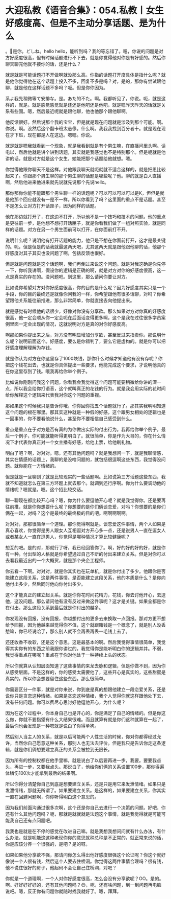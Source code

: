 # 大迎私教《语音合集》：054.私教丨女生好感度高、但是不主动分享话题、是为什么

。🎼是你。どしね。hello hello，能听到吗？我的等忘错了。嗯，你说的问题是对方好感度很高，但有时候话题进行不下去，就是你觉得他对你是有好感的。然后你聊天聊完他就不接你的话，还是什么？

就是就是可能话题打不开做啊就没那么高。你指的话题打开度具体是指什么呢？就是他你觉得他在这个话题上投入不多，回复不多是吗？对，是的，那你有尝试跟他聊，就是他在这样话题不多吗？呃。但是你你因为。

系よ我先稍微等て安排な。是。あた的不た。啊。我都听见了，你说。呃，就是这样的，就是。就是感觉感觉就是还还是他吧还是他吧，就是嗯昨天昨天的话就是关系有些固。嗯，然后最近呢就是跟他聊，他也他那个跟他聊啊。

他反馈很好。然后说那个我的宝宝，但是就是现在问题就是涉及到那个可能。啊。你说。啊。没然后这个翻卡班太悬侈。什么啊。我我我找到百分者十。就是现在现在才下班，现在都是人在这边。嗯嗯。你说。

就是就是嗯我就看到一个现象，就是我看到就是有个男生嘛，在直播间里头啊。读电以，然后他就是讲个讲到话题，其实就是我感觉也不是特别那个。但是呃就是他讲的话，就是对方就是这个女生，她能把那个话题给他就想。嗯。

你觉得他跟你聊天不是这样。对他跟我聊天就呃就就不适合这样的，就是把思比较起来了。你跟那个男生聊的那个男生聊的话题是哪些呢？他。聊的就是白人直播啊，然后他进来他进来就先说就先说那个先说hello。

那你那你你能不能跟那个男生聊一样的话题呢？可以可以可以可以是K，但但是就是他那个回应就没有一是不一样。所以你看到了吗？这里面的重点不是话题。甚至不是怎么让对方打开话匣子，因为同样的话题。

他在那边就打开了，在这边不打开，所以他不是一个技巧和技术的问题。他的重点是更往前一步，是他想不想打开话匣子，就是你看我们做了一组对照实验，就是同样的话题。对方在另一个男生面前可以打开，在你面前打不开。

说明什么呢？说明他有打开话题的能力，他只是不想在你面前打开，这才是最关键的。呃，但是但是的话我就最这两天吧，尤其这两天就是跟他跟他聊的话，他那个好感度对其子其实也没问题了啊，包括反馈也很好。

但是就是问题就是这个话题啊，我们再倒过来说这个问题。就是对我这确是你先停一下，你听我讲啊，假设你的逻辑是正确的啊，就是对方对你的好感度很高，这一点是真实的存在的。没问题吧。到这里，那么请问你要让对方。

比如说你希望对方对你好感度很高，你的目的是什么呢？因为好感度其实只是一个手段，你的目的最终还是就像你问我的一样，你希望跟他有很多话聊，对吗？你希望跟他关系能往前推进，那么非常简单，你就直接去向他提出来。

就是感觉有时候他的话很少，好像对你没有分享欲。那么如果对方对你真的好感度很高，他一定会顺从你一定会呃在后面话变得更多啊，这个是我在过往很多学员案例里面一定会出现的情况，这就说明对方是真的对你好感度高。

啊那如果你提出来之后，对方没有明显增加分享欲，甚至反过来指责你。那说明什么呢？说明前面这个。好感度，要么是你错判了，要么它是虚构的。就是你可以把好感度理解理解为存钱。

就是你认为对方在你这里存了1000块钱，那你什么时候才知道他有没有存呢？你把这个钱花出去，也就是你具体提出一些要求，他能完成这个要求，才说明他真的在你这里存到了钱。哦我再给你举个例子。

比如说你刚刚问我这个问题，你看我会我觉得这个问题可能要稍微给你讲的深一点，所以我会给你打语音，这个就叫真正的花钱的行为。就是我会用实际的花时间给你解释这个逻辑来代表我对你这个问题的重视。

那如果这个时候我只是告诉你哦，你你回你找五个话题就行了。那其实我明明知道这个问题的根在哪里。那其实这种就是一种假的好感，这个跟男女相处的逻辑也是一回事的，你不要看他说什么，甚至你不要相信自己感受到什么。

重点是重点在于对方是否有真的为你做出实际的付出行为。我再给你举个例子，最后一个例子，你可能就能听得更明白了。就很简单，你是作为大哥的，你在什么情况下才代表你真正对一个女主播有好感，给他上票，给他刷礼物。

明白了吧？啊，对对对。嗯，还有其他问题吗？就是我想问一下，就是我聊情感，其实在情感的话题上，我聊的是没啥问题的，就包括很逗啊这些东西，我觉得没问题。就你能在一方情绪的。

但是就是一旦聊到了就是比较现实的一些话题啊。比如说第三方话题这些东西，我就不知道就怎么在第三方环题上就去那个。就调到还行序啊。你为什么要调动他的情绪呢？嗯就是。嗯。这个招比较交话。

聊一聊现在都比较开心吗？嗯，你为什么要逗他开心呢？就是我觉得你。还是要再往前推，就是你你想要什么呢？你想要的是你们俩谈恋爱，对吗？你想要的是你们俩在一起，对吗？这个是最终的最终极的目的吧。啊啊啊啊啊。

对对对，那那很简单一个道理。那你觉得啊就是。谈恋爱这件事情，两个人如果是真心喜欢，你觉得是男人跟女人互相逗对方开心多一点，还是说男人一直在逗女人或者某女人一直在逗男人，你觉得是哪种情况才算比较健康呢？

想互的吧。是的对，那就行了呀，我已经回答你了。啊，好的好的好的好，就是你有一种。付出型的人格就是你希望通过自己不断的付出来建立关系。但是对你可以去看我最近出的一个大概货，就是那个央企工程师。

你去看一下啊。对对对，就是你其实也在玩单机，就是你付出了多少。他跟你是否能建立这段关系，这是两件事情。是否能建立这段关系，他的本质是什么？是你向他付出多少，然后同时他向你付出多少。

这个才能真正的建立起关系。就是你你花时间花精力，花钱，你去讨他开心，去逗他，这没问题。那么请问他有没有反过来做这件事呢？这才是关键。如果全都是你在付出，那么这段关系到最后就是你付出的越多。

你发现没有回报，没有回报，你越想付出的更多去来换取一点回报。那对方更不想给予回报，因为他越来越觉得你不值，这个就跟赌钱是一个概念了，就是别人没丢愁嘛，你已经说哈了，那么别人就不会再丢再丢一毛钱上去了。

还还收香不收软，还是这个意思。这是最基本的啊。然后我觉得事情很简单，我觉得其实你有的东西之前我跟你讲过的，我觉得你是能听明白你的逻辑并并。不弱，我觉得重点在哪呢？重点在于你对他处于一种持续上头的状态。

所以你就算从认知层面知道了这些事情的来龙去脉和逻辑，但是你做不到，因为你从感受层面。不是这样的，你的感受太需要他了，这些开心是真实的，这些甜蜜是真实的。所以你会想要留住这些东西。那么很简单。

你需要区分一件事，就是对你来说，你到底是真的想跟他建立一段恋爱关系，还是说你只是贪恋这种情绪。如果是贪恋这种情绪，我个人觉得你就这样跟他处下去，没有任何问题。你可以费尽心思讨好他逗他开心，为什么呢？

因为在这个过程中，你本身自己也是开心的，你是满足了自己的情绪的。但是你这么做，你就不要指望有什么大结果很难。而且就算有就是你们这种就算在一起了，最后你也会发现是一种嗯就是说白了你得单狗。

然后别人当主人的关系，就是以后可能两个人性生活的时候，你对你都得经过允许，当然你自己愿意这种关系，那别人也无法去评价。但是我只是告诉你走这条逻辑，就是你们俩想要建立真正的关系会被拉到无限长。

因为所有的控制权都在他手里嘛，就是说白了以后要再进一步，我要。要要我点头，再进一步，又要我点头。那说白了，他给你们俩的关系设置100步，那你得遍体鳞伤100次才能拿到最后的结果啊。

所以你得分清楚你自己到底是想要建立关系，还是只是用它来发泄情绪。如果只是发泄情绪，那就无所谓了。如果要建立关系。是这样的，如果要建立关系，你其实一直在回避问题啊，你你听得明白这个意思的。

因为我们前面沟通过很多次啊，这个还是你自己去进行一个决策的问题。好吧，你还有什么其他问题吗？呃，那就是就就就是法题这个事情，就是我觉得就是可能可能我自己还有点问题吧。

我我也是就是在不停的感觉在改进自己嘛。就是我想我想问问就有什么办法，有什么办法，就是呃能这这种老现你你的意思就种总种是不正常的，就正常来说的话，你是应该分养一个很强的，是吧？是的呀。

如果如果他分享欲不强，那请问你怎么得出他好感度很强这个论证呢？你这个就好像说一个人很有钱，然后这个人要去住桥洞。你觉得这两件事情合理吗？很有钱，他不说住很好的房子，他起码不会让自己住桥洞，对吧？

你就是一个道理啊，一个人对你好感度很高，怎么会没有分享欲呢？OO。是的。啊。好好好好好的，还有其他问题吗？😊，呃，还有啥问题，到一到问题再电脑说吧。嗯，反正你有问题你就随时找我就好了。嗯，拜拜。

